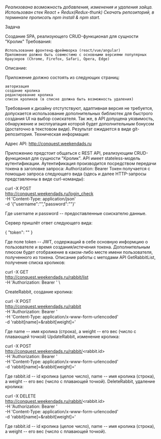 *Реализована возможность добавления, изменения и удаления зайца. Использован стек React + Redux(Redux-thunk) Скачать репозиторий, в терминале прописать npm install & npm start.*

Задача

Создание SPA, реализующего CRUD-функционал для сущности "Кролик"
Требования:

    Использование фронтенд-фреймворка (react/vue/angular)
    Приложение должно быть совместимо с основными версиями популярных браузеров (Chrome, Firefox, Safari, Opera, Edge)

Описание:

Приложение должно состоять из следующих страниц:

    авторизация
    создание кролика
    редактирование кролика
    список кроликов (в списке должна быть возможность удаления)

Требования к дизайну отстутствуют, адаптивная версия не требуется, допускается использование дополнительных библиотек для быстрого создания UI на выбор соискателя. Так же, в API допущена уязвимость, обнаружение и эксплуатация которой будет дополнительным бонусом (достаточно в текстовом виде). Результат ожидается в виде git-репозитория.
Техническая информация:

Адрес API: http://conquest.weekendads.ru

Приложению предстоит общаться с REST API, реализующим CRUD-функционал для сущности "Кролик". API имеет stateless-модель аутентификации. Аутентификация производится посредством передачи токена в заголовке запроса: Authorization: Bearer <token> Токен получается с помощью запроса следующего вида (здесь и далее HTTP-запросы представленны в виде curl-команды):

curl -X POST \
  http://conquest.weekendads.ru/login_check \
  -H 'Content-Type: application/json' \
  -d '{"username":"<username>","password":"<password>"}'

Где username и password -- предоставленные соискателю данные.

Сервер пришлёт ответ следующего вида:

{
    "token": "<token>"
}

Где поле token -- JWT, содержащий в себе основную информцию о пользователе и время создания/истечения токена. Дополнительным плюсом будет отображение в каком-либо месте имени пользователя, полученного из токена.
Описание работы с методами API
GetRabbitList, получение списка кроликов:

curl -X GET \
  http://conquest.weekendads.ru/rabbit/list \
  -H 'Authorization: Bearer <token>' \

CreateRabbit, создание кролика:

curl -X POST \
  http://conquest.weekendads.ru/rabbit \
  -H 'Authorization: Bearer <token>' \
  -H 'Content-Type: application/x-www-form-urlencoded' \
  -d 'rabbit[name]=<name>&rabbit[weight]=<weight>'

Где name -- имя кролика (строка), а weight -- его вес (число с плавающей точкой)
UpdateRabbit, изменение кролика:

curl -X POST \
  http://conquest.weekendads.ru/rabbit/<rabbit.id> \
  -H 'Authorization: Bearer <token>' \
  -H 'Content-Type: application/x-www-form-urlencoded' \
  -d 'rabbit[name]=<name>&rabbit[weight]=<weight>'

Где rabbit.id -- id кролика (целое число), name -- имя кролика (строка), а weight -- его вес (число с плавающей точкой).
DeleteRabbit, удаление кролика:

curl -X DELETE \
  http://conquest.weekendads.ru/rabbit/<rabbit.id> \
  -H 'Authorization: Bearer <token>' \
  -H 'Content-Type: application/x-www-form-urlencoded' \
  -d 'rabbit[name]=<name>&rabbit[weight]=<weight>'

Где rabbit.id -- id кролика (целое число), name -- имя кролика (строка), а weight -- его вес (число с плавающей точкой).
